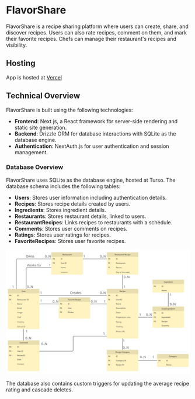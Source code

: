 # FlavorShare

FlavorShare is a recipe sharing platform where users can create, share, and discover recipes. Users can also rate recipes, comment on them, and mark their favorite recipes. Chefs can manage their restaurant's recipes and visibility.

## Hosting

App is hosted at [Vercel](https://flavor-share-ten.vercel.app/)


## Technical Overview

FlavorShare is built using the following technologies:

- **Frontend**: Next.js, a React framework for server-side rendering and static site generation.
- **Backend**: Drizzle ORM for database interactions with SQLite as the database engine.
- **Authentication**: NextAuth.js for user authentication and session management.

### Database Overview

FlavorShare uses SQLite as the database engine, hosted at Turso. The database schema includes the following tables:

- **Users**: Stores user information including authentication details.
- **Recipes**: Stores recipe details created by users.
- **Ingredients**: Stores ingredient details.
- **Restaurants**: Stores restaurant details, linked to users.
- **RestaurantRecipes**: Links recipes to restaurants with a schedule.
- **Comments**: Stores user comments on recipes.
- **Ratings**: Stores user ratings for recipes.
- **FavoriteRecipes**: Stores user favorite recipes.

![Schema](FlavorShareDb.jpg)

The database also contains custom triggers for updating the average recipe rating and cascade deletes.